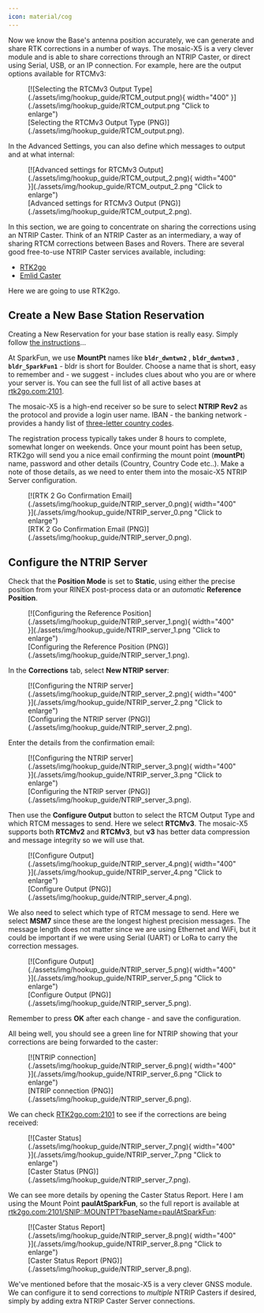 ```yaml
---
icon: material/cog
---
```


Now we know the Base's antenna position accurately, we can generate and share RTK corrections in a number of ways. The mosaic-X5 is a very clever module and is able to share corrections through an NTRIP Caster, or direct using Serial, USB, or an IP connection. For example, here are the output options available for RTCMv3:

<figure markdown>
[![Selecting the RTCMv3 Output Type](./assets/img/hookup_guide/RTCM_output.png){ width="400" }](./assets/img/hookup_guide/RTCM_output.png "Click to enlarge")
<figcaption markdown>
[Selecting the RTCMv3 Output Type (PNG)](./assets/img/hookup_guide/RTCM_output.png).
</figcaption>
</figure>

In the Advanced Settings, you can also define which messages to output and at what internal:

<figure markdown>
[![Advanced settings for RTCMv3 Output](./assets/img/hookup_guide/RTCM_output_2.png){ width="400" }](./assets/img/hookup_guide/RTCM_output_2.png "Click to enlarge")
<figcaption markdown>
[Advanced settings for RTCMv3 Output (PNG)](./assets/img/hookup_guide/RTCM_output_2.png).
</figcaption>
</figure>

In this section, we are going to concentrate on sharing the corrections using an NTRIP Caster. Think of an NTRIP Caster as an intermediary, a way of sharing RTCM corrections between Bases and Rovers. There are several good free-to-use NTRIP Caster services available, including:

* [RTK2go](http://rtk2go.com/)
* [Emlid Caster](https://emlid.com/ntrip-caster/)

Here we are going to use RTK2go.

## Create a New Base Station Reservation

Creating a New Reservation for your base station is really easy. Simply follow [the instructions](http://rtk2go.com/sample-page/new-reservation/)...

At SparkFun, we use **MountPt** names like **`bldr_dwntwn2`** , **`bldr_dwntwn3`** , **`bldr_SparkFun1`** - bldr is short for Boulder. Choose a name that is short, easy to remember and - we suggest - includes clues about who you are or where your server is. You can see the full list of all active bases at [rtk2go.com:2101](http://www.rtk2go.com:2101/).

The mosaic-X5 is a high-end receiver so be sure to select **NTRIP Rev2** as the protocol and provide a login user name. IBAN - the banking network - provides a handy list of [three-letter country codes](https://www.iban.com/country-codes).

The registration process typically takes under 8 hours to complete, somewhat longer on weekends. Once your mount point has been setup, RTK2go will send you a nice email confirming the mount point (**mountPt**) name, password and other details (Country, Country Code etc..). Make a note of those details, as we need to enter them into the mosaic-X5 NTRIP Server configuration.

<figure markdown>
[![RTK 2 Go Confirmation Email](./assets/img/hookup_guide/NTRIP_server_0.png){ width="400" }](./assets/img/hookup_guide/NTRIP_server_0.png "Click to enlarge")
<figcaption markdown>
[RTK 2 Go Confirmation Email (PNG)](./assets/img/hookup_guide/NTRIP_server_0.png).
</figcaption>
</figure>

## Configure the NTRIP Server

Check that the **Position Mode** is set to **Static**, using either the precise position from your RINEX post-process data or an *automatic* **Reference Position**.

<figure markdown>
[![Configuring the Reference Position](./assets/img/hookup_guide/NTRIP_server_1.png){ width="400" }](./assets/img/hookup_guide/NTRIP_server_1.png "Click to enlarge")
<figcaption markdown>
[Configuring the Reference Position (PNG)](./assets/img/hookup_guide/NTRIP_server_1.png).
</figcaption>
</figure>

In the **Corrections** tab, select **New NTRIP server**:

<figure markdown>
[![Configuring the NTRIP server](./assets/img/hookup_guide/NTRIP_server_2.png){ width="400" }](./assets/img/hookup_guide/NTRIP_server_2.png "Click to enlarge")
<figcaption markdown>
[Configuring the NTRIP server (PNG)](./assets/img/hookup_guide/NTRIP_server_2.png).
</figcaption>
</figure>

Enter the details from the confirmation email:

<figure markdown>
[![Configuring the NTRIP server](./assets/img/hookup_guide/NTRIP_server_3.png){ width="400" }](./assets/img/hookup_guide/NTRIP_server_3.png "Click to enlarge")
<figcaption markdown>
[Configuring the NTRIP server (PNG)](./assets/img/hookup_guide/NTRIP_server_3.png).
</figcaption>
</figure>

Then use the **Configure Output** button to select the RTCM Output Type and which RTCM messages to send. Here we select **RTCMv3**. The mosaic-X5 supports both **RTCMv2** and **RTCMv3**, but **v3** has better data compression and message integrity so we will use that.

<figure markdown>
[![Configure Output](./assets/img/hookup_guide/NTRIP_server_4.png){ width="400" }](./assets/img/hookup_guide/NTRIP_server_4.png "Click to enlarge")
<figcaption markdown>
[Configure Output (PNG)](./assets/img/hookup_guide/NTRIP_server_4.png).
</figcaption>
</figure>

We also need to select which type of RTCM message to send. Here we select **MSM7** since these are the longest highest precision messages. The message length does not matter since we are using Ethernet and WiFi, but it could be important if we were using Serial (UART) or LoRa to carry the correction messages.

<figure markdown>
[![Configure Output](./assets/img/hookup_guide/NTRIP_server_5.png){ width="400" }](./assets/img/hookup_guide/NTRIP_server_5.png "Click to enlarge")
<figcaption markdown>
[Configure Output (PNG)](./assets/img/hookup_guide/NTRIP_server_5.png).
</figcaption>
</figure>

Remember to press **OK** after each change - and save the configuration.

All being well, you should see a green line for NTRIP showing that your corrections are being forwarded to the caster:

<figure markdown>
[![NTRIP connection](./assets/img/hookup_guide/NTRIP_server_6.png){ width="400" }](./assets/img/hookup_guide/NTRIP_server_6.png "Click to enlarge")
<figcaption markdown>
[NTRIP connection (PNG)](./assets/img/hookup_guide/NTRIP_server_6.png).
</figcaption>
</figure>

We can check [RTK2go.com:2101](http://www.rtk2go.com:2101/) to see if the corrections are being received:

<figure markdown>
[![Caster Status](./assets/img/hookup_guide/NTRIP_server_7.png){ width="400" }](./assets/img/hookup_guide/NTRIP_server_7.png "Click to enlarge")
<figcaption markdown>
[Caster Status (PNG)](./assets/img/hookup_guide/NTRIP_server_7.png).
</figcaption>
</figure>

We can see more details by opening the Caster Status Report. Here I am using the Mount Point **paulAtSparkFun**, so the full report is available at [rtk2go.com:2101/SNIP::MOUNTPT?baseName=paulAtSparkFun](http://rtk2go.com:2101/SNIP::MOUNTPT?baseName=paulAtSparkFun):

<figure markdown>
[![Caster Status Report](./assets/img/hookup_guide/NTRIP_server_8.png){ width="400" }](./assets/img/hookup_guide/NTRIP_server_8.png "Click to enlarge")
<figcaption markdown>
[Caster Status Report (PNG)](./assets/img/hookup_guide/NTRIP_server_8.png).
</figcaption>
</figure>

We've mentioned before that the mosaic-X5 is a very clever GNSS module. We can configure it to send corrections to *multiple* NTRIP Casters if desired, simply by adding extra NTRIP Caster Server connections.
